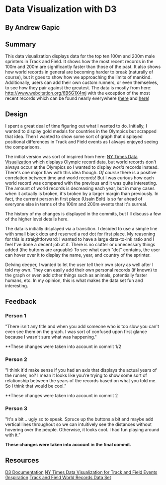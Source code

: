# Data Visualization with D3
## By Andrew Gapic

## Summary

This data visualization displays data for the top ten 100m and 200m male sprinters in Track and Field. It shows how the most recent records
in the 100m and 200m are significantly faster than those of the past. It also shows how world records in general are becoming harder
to break (naturally of course), but it goes to show how we approaching the limits of mankind. Additionally, users can add their own custom runners, or even
themselves, to see how they pair against the greatest. The data is mostly from here: http://www.webcitation.org/6B6G1X4mj
with the exception of the most recent records which can be found nearly everywhere ([here](http://www.nytimes.com/2009/08/21/sports/21track.html)
and [here](http://www.telegraph.co.uk/sport/othersports/athletics/11703867/Justin-Gatlin-I-can-break-Usain-Bolts-100m-world-record-this-summer.html))

## Design 

I spent a great deal of time figuring out what I wanted to do. Initially, I wanted to display gold medals for countries
in the Olympics but scrapped that idea. Then I wanted to show some sort of graph that displayed positional differences in 
Track and Field events as I always enjoyed seeing the comparisons. 

The initial version was sort of inspired from here: [NY Times Data Visualization](http://www.nytimes.com/interactive/2012/08/05/sports/olympics/the-100-meter-dash-one-race-every-medalist-ever.html?_r=2&)
which displays Olympic record data, but world records don't always occur at the Olympics so I wanted to display _world_ records instead.
There's one major flaw with this idea though. _Of course_ there is a positive correlation between time and world records! But I was curious
how each world record was compared with the previous and it was quite interesting. The amount of world records is decreasing each year, but
in many cases when it actually is broken, it's broken by a larger margin than previously. In fact, the current person in first place (Usain Bolt)
is so far ahead of everyone else in terms of the 100m and 200m events that it's surreal.

The history of my changes is displayed in the commits, but I'll discuss a few of the higher level details here. 

The data is initially displayed via a transition. I decided to use a simple line with small black dots and reserved a red dot for first place. My reasoning for this is straightforward:
I wanted to have a large data-to-ink ratio and I feel I've done a decent job at it. There is no clutter or unnecessary things added (the buttons are arguable)
To see what each "dot" contains, the user can hover over it to display the name, year, and country of the sprinter.

Delving deeper, I wanted to let the user tell their own story as well after I told my own. They can easily add their own personal records (if known) to the 
graph or even add other things such as animals, potentially faster humans, etc. In my opinion, this is what makes the data set fun and interesting.





## Feedback

### Person 1
"There isn't any title and when you add someone who is too slow you can't even see them on the graph. I was sort of confused upon first glance
because I wasn't sure what was happening."

**These changes were taken into account in commit 1/2

### Person 2
"I think it'd make sense if you had an axis that displays the actual years of the runner, no? I mean it looks like you're trying to 
show some sort of relationship between the years of the records based on what you told me. So I think that would be cool."

**These changes were taken into account in commit 2

### Person 3

"It's a bit .. ugly so to speak. Spruce up the buttons a bit and maybe add vertical lines throughout so we can intuitively see the 
distances without hovering over the people. Otherwise, it looks cool. I had fun playing around with it."

**These changes were taken into account in the final commit.**

## Resources

[D3 Documentation](https://github.com/mbostock/d3/wiki/API-Reference)
[NY Times Data Visualization for Track and Field Events (Inspiration](http://www.nytimes.com/interactive/2012/08/05/sports/olympics/the-100-meter-dash-one-race-every-medalist-ever.html?_r=2&)
[Track and Field World Records Data Set](http://www.webcitation.org/6B6G1X4mj)

